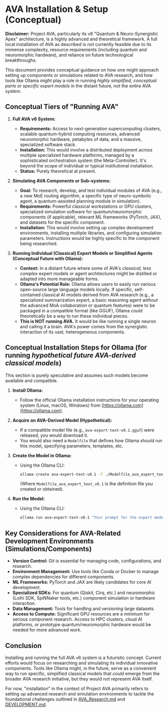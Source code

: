 # AVA Installation & Setup (Conceptual)

**Disclaimer:** Project AVA, particularly its v6 "Quantum & Neuro-Synergistic Apex" architecture, is a highly advanced and theoretical framework. A full local installation of AVA as described is not currently feasible due to its immense complexity, resource requirements (including quantum and neuromorphic hardware), and reliance on future technological breakthroughs.

This document provides conceptual guidance on how one might approach setting up components or simulations related to AVA research, and how tools like Ollama *might* play a role in running *highly simplified, conceptual parts or specific expert models* in the distant future, not the entire AVA system.

## Conceptual Tiers of "Running AVA"

1.  **Full AVA v6 System:**
    * **Requirements:** Access to next-generation supercomputing clusters, scalable quantum-hybrid computing resources, advanced neuromorphic hardware, petabytes of data, and a massive, specialized software stack.
    * **Installation:** This would involve a distributed deployment across multiple specialized hardware platforms, managed by a sophisticated orchestration system (the Meta-Controller). It's beyond the scope of individual or typical institutional installation.
    * **Status:** Purely theoretical at present.

2.  **Simulating AVA Components or Sub-systems:**
    * **Goal:** To research, develop, and test individual modules of AVA (e.g., a new MoE routing algorithm, a specific type of neuro-symbolic agent, a quantum-assisted planning module in simulation).
    * **Requirements:** Powerful classical workstations or GPU clusters, specialized simulation software for quantum/neuromorphic components (if applicable), relevant ML frameworks (PyTorch, JAX), and datasets for the specific component.
    * **Installation:** This would involve setting up complex development environments, installing multiple libraries, and configuring simulation parameters. Instructions would be highly specific to the component being researched.

3.  **Running Individual (Classical) Expert Models or Simplified Agents (Conceptual Future with Ollama):**
    * **Context:** In a distant future where some of AVA's *classical, less complex* expert models or agent architectures might be distilled or adapted into more manageable forms.
    * **Ollama's Potential Role:** Ollama allows users to easily run various open-source large language models locally. If specific, self-contained classical AI models derived from AVA research (e.g., a specialized summarization expert, a basic reasoning agent *without* the advanced MoA collaboration or quantum features) were to be packaged in a compatible format (like GGUF), Ollama *could* theoretically be a way to run these individual pieces.
    * **This is NOT running AVA.** It would be like running a single neuron and calling it a brain. AVA's power comes from the synergistic interaction of its vast, heterogeneous components.

## Conceptual Installation Steps for Ollama (for running *hypothetical future AVA-derived classical models*)

This section is purely speculative and assumes such models become available and compatible.

1.  **Install Ollama:**
    * Follow the official Ollama installation instructions for your operating system (Linux, macOS, Windows) from [https://ollama.com](https://ollama.com).

2.  **Acquire an AVA-Derived Model (Hypothetical):**
    * If a compatible model file (e.g., `ava-expert-text-v0.1.gguf`) were released, you would download it.
    * You would also need a `Modelfile` that defines how Ollama should run this model, specifying parameters, templates, etc.

3.  **Create the Model in Ollama:**
    * Using the Ollama CLI:
        ```bash
        ollama create ava-expert-text-v0.1 -f ./Modelfile_ava_expert_text_v0.1
        ```
        (Where `Modelfile_ava_expert_text_v0.1` is the definition file you created or obtained).

4.  **Run the Model:**
    * Using the Ollama CLI:
        ```bash
        ollama run ava-expert-text-v0.1 "Your prompt for the expert model"
        ```

## Key Considerations for AVA-Related Development Environments (Simulations/Components)

* **Version Control:** Git is essential for managing code, configurations, and research.
* **Environment Management:** Use tools like Conda or Docker to manage complex dependencies for different components.
* **ML Frameworks:** PyTorch and JAX are likely candidates for core AI development.
* **Specialized SDKs:** For quantum (Qiskit, Cirq, etc.) and neuromorphic (Loihi SDK, SpiNNaker tools, etc.) component simulation or hardware interaction.
* **Data Management:** Tools for handling and versioning large datasets.
* **Access to Compute:** Significant GPU resources are a minimum for serious component research. Access to HPC clusters, cloud AI platforms, or prototype quantum/neuromorphic hardware would be needed for more advanced work.

## Conclusion

Installing and running the full AVA v6 system is a futuristic concept. Current efforts would focus on researching and simulating its individual innovative components. Tools like Ollama might, in the future, serve as a convenient way to run specific, simplified classical models that *could* emerge from the broader AVA research initiative, but they would not represent AVA itself.

For now, "installation" in the context of Project AVA primarily refers to setting up advanced research and simulation environments to tackle the foundational challenges outlined in [AVA_Research.md](./AVA_Research.md) and [DEVELOPMENT.md](./DEVELOPMENT.md).

